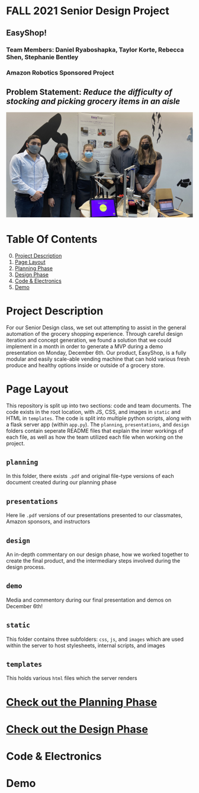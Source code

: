 # FALL 2021 Senior Design Project 
## **EasyShop!**
### **Team Members:** Daniel Ryaboshapka, Taylor Korte, Rebecca Shen, Stephanie Bentley
### Amazon Robotics Sponsored Project
## **Problem Statement:** *Reduce the difficulty of stocking and picking grocery items in an aisle*

![demo_day](images/demodaygroupphoto.jpg)

# Table Of Contents
0. [Project Description](#project-description)
1. [Page Layout](#page-layout)
2. [Planning Phase](#check-out-the-planning-phase)
3. [Design Phase](#check-out-the-design-phase)
4. [Code & Electronics](#code-&-electronics)
5. [Demo](#demo)

# Project Description
For our Senior Design class, we set out attempting to assist in the general automation of the grocery shopping experience. Through careful design iteration and concept generation, we found a solution that we could implement in a month in order to generate a MVP during a demo presentation on Monday, December 6th. Our product, EasyShop, is a fully modular and easily scale-able vending machine that can hold various fresh produce and healthy options inside or outside of a grocery store. 

# Page Layout
This repository is split up into two sections: code and team documents. The code exists in the root location, with JS, CSS, and images in `static` and HTML in `templates`. The code is split into multiple python scripts, along with a flask server app (within `app.py`). The `planning`, `presentations`, and `design` folders contain seperate README files that explain the inner workings of each file, as well as how the team utilized each file when working on the project. 
## `planning` 
In this folder, there exists `.pdf` and original file-type versions of each document created during our planning phase
## `presentations`
Here lie `.pdf` versions of our presentations presented to our classmates, Amazon sponsors, and instructors
## `design` 
An in-depth commentary on our design phase, how we worked together to create the final product, and the intermediary steps involved during the design process.
## `demo`
Media and commentory during our final presentation and demos on December 6th! 
## `static`
This folder contains three subfolders: `css`, `js`, and `images` which are used within the server to host stylesheets, internal scripts, and images
## `templates`
This holds various `html` files which the server renders
# [Check out the Planning Phase](https://github.com/drybell/Senior_Design/tree/master/planning)
# [Check out the Design Phase](https://github.com/drybell/Senior_Design/tree/master/design)
# Code & Electronics
# Demo
